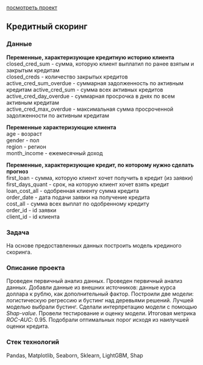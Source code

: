 [посмотреть проект](https://nbviewer.jupyter.org/github/IlyaMoshonkin/ds_projects/blob/master/credit_scoring/credit_scoring.ipynb)

## Кредитный скоринг

### Данные 
**Переменные, характеризующие кредитную историю клиента**  
closed_cred_sum - сумма, которую клиент выплатил по ранее взятым и закрытым
кредитам  
closed_creds - количество закрытых кредитов  
active_cred_sum_overdue - суммарная задолженность по активным кредитам
active_cred_sum - сумма всех активных кредитов  
active_cred_day_overdue - суммарная просрочка в днях по всем активным кредитам  
active_cred_max_overdue - максимальная сумма просроченной задолженности по
активным кредитам  

**Переменные характеризующие клиента**  
age - возраст  
gender - пол  
region - регион  
month_income - ежемесячный доход  

**Переменные, характеризующие кредит, по которому нужно сделать
прогноз**  
first_loan - сумма, которую клиент хочет получить в кредит (из заявки)  
first_days_quant - срок, на которую клиент хочет взять кредит  
loan_cost_all - одобренная клиенту сумма кредита  
order_date - дата подачи заявки на получение кредита  
cost_all - сумма всех выплат по одобренному кредиту  
order_id - id заявки  
client_id - id клиента  

### Задача
На основе предоставленных данных построить модель крединого скоринга.

### Описание проекта
Проведен первичный анализ данных. Проведен первичный анализ данных. Добавли данные из внешних источников: данные курса доллара к рублю, как дополнительный фактор. Построили две модели: логистическую регрессию и бустинг над деревьями решений. Лучшей моделью выбрали бустинг. Сделали интерпретацию модели с помощью *Shap-value*. Провели тестирование и оценку модели. Итоговая метрика *ROC-AUC*: 0.95. Подобрали оптимальных порог исходя из наилучшей оценки кредита.

### Стек технологий
Pandas, Matplotlib, Seaborn, Sklearn, LightGBM, Shap

